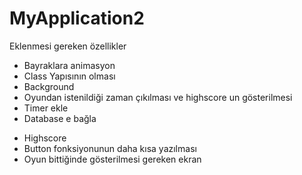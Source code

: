 # MyApplication2

Eklenmesi gereken özellikler
- Bayraklara animasyon
- Class Yapısının olması
- Background
- Oyundan istenildiği zaman çıkılması ve highscore un gösterilmesi
- Timer ekle
- Database e bağla

+ Highscore
+ Button fonksiyonunun daha kısa yazılması
+ Oyun bittiğinde gösterilmesi gereken ekran
